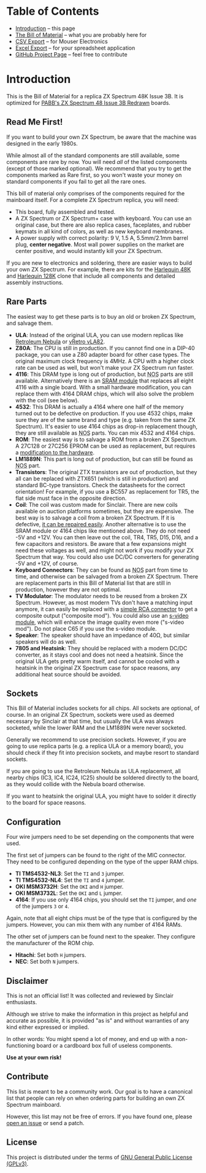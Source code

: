 # Table of Contents

<div class="toc"><ul>
  <li><a href="index.html">Introduction</a> &ndash; this page</li>
  <li><a href="zxspectrum-bom.html">The Bill of Material</a> &ndash; what you are probably here for</li>
  <li><a href="csv.html">CSV Export</a> &ndash; for Mouser Electronics</li>
  <li><a href="zxspectrum-bom.xlsx">Excel Export</a> &ndash; for your spreadsheet application</li>
  <li><a href="https://github.com/shred/zxspectrum-bom">GitHub Project Page</a> &ndash; feel free to contribute</li>
</ul></div>

# Introduction

This is the Bill of Material for a replica ZX Spectrum 48K Issue 3B. It is optimized for [PABB's ZX Spectrum 48 Issue 3B Redrawn](https://www.pcbway.com/project/shareproject/ZX_Spectrum_48_Issue_3B_Redrawn.html) boards.

## Read Me First!

If you want to build your own ZX Spectrum, be aware that the machine was designed in the early 1980s.

While almost all of the standard components are still available, some components are rare by now. You will need *all* of the listed components (except of those marked optional). We recommend that you try to get the components marked as <span class="rare">Rare</span> first, so you won't waste your money on standard components if you fail to get all the rare ones.

This bill of material only comprises of the components required for the mainboard itself. For a complete ZX Spectrum replica, you will need:

* This board, fully assembled and tested.
* A ZX Spectrum or ZX Spectrum+ case with keyboard. You can use an original case, but there are also replica cases, faceplates, and rubber keymats in all kind of colors, as well as new keyboard membranes.
* A power supply with correct polarity: 9 V, 1.5 A, 5.5mm/2.1mm barrel plug, **center negative**. Most wall power supplies on the market are center positive, and would instantly kill your ZX Spectrum.

If you are new to electronics and soldering, there are easier ways to build your own ZX Spectrum. For example, there are kits for the [Harlequin 48K](https://www.bytedelight.com/?product_cat=harlequin48) and [Harlequin 128K](https://www.bytedelight.com/?product_cat=harlequin128) clone that include all components and detailed assembly instructions.

## Rare Parts

The easiest way to get these parts is to buy an old or broken ZX Spectrum, and salvage them.

* **ULA**: Instead of the original ULA, you can use modern replicas like [Retroleum Nebula](http://blog.retroleum.co.uk/electronics-articles/nebula-spectrum-ula-chip-replacement-module/) or [vRetro vLA82](https://vdrivezx.com/vla82/).
* **Z80A**: The CPU is still in production. If you cannot find one in a DIP-40 package, you can use a Z80 adapter board for other case types. The original maximum clock frequency is 4MHz. A CPU with a higher clock rate can be used as well, but won't make your ZX Spectrum run faster.
* **4116**: This DRAM type is long out of production, but <abbr title="New Old Stock">NOS</abbr> parts are still available. Alternatively there is an [SRAM module](https://lotharek.pl/productdetail.php?id=267) that replaces all eight 4116 with a single board. With a small hardware modification, you can replace them with 4164 DRAM chips, which will also solve the problem with the coil (see below).
* **4532**: This DRAM is actually a 4164 where one half of the memory turned out to be defective on production. If you use 4532 chips, make sure they are of the same brand and type (e.g. taken from the same ZX Spectrum). It's easier to use 4164 chips as drop-in replacement though, they are still available as <abbr title="New Old Stock">NOS</abbr> parts. You can mix 4532 and 4164 chips.
* **ROM**: The easiest way is to salvage a ROM from a broken ZX Spectrum. A 27C128 or 27C256 EPROM can be used as replacement, but requires a [modification to the hardware](http://blog.retroleum.co.uk/electronics-articles/how-to-replace-the-rom-of-a-zx-spectrum-with-an-eprom/).
* **LM1889N**: This part is long out of production, but can still be found as <abbr title="New Old Stock">NOS</abbr> part.
* **Transistors**: The original ZTX transistors are out of production, but they all can be replaced with ZTX651 (which is still in production) and standard BC-type transistors. Check the datasheets for the correct orientation! For example, if you use a BC557 as replacement for TR5, the flat side must face in the opposite direction.
* **Coil**: The coil was custom made for Sinclair. There are new coils available on auction platforms sometimes, but they are expensive. The best way is to salvage a coil from a broken ZX Spectrum. If it is defective, [it can be repaired easily](https://shred.zone/cilla/page/458/zx-spectrum-recoiled.html#new-coil). Another alternative is to use the SRAM module or 4164 chips like mentioned above. They do not need -5V and +12V. You can then leave out the coil, TR4, TR5, D15, D16, and a few capacitors and resistors. Be aware that a few expansions might need these voltages as well, and might not work if you modify your ZX Spectrum that way. You could also use DC/DC converters for generating -5V and +12V, of course.
* **Keyboard Connectors**: They can be found as <abbr title="New Old Stock">NOS</abbr> part from time to time, and otherwise can be salvaged from a broken ZX Spectrum. There are replacement parts in this Bill of Material list that are still in production, however they are not optimal.
* **TV Modulator**: The modulator needs to be reused from a broken ZX Spectrum. However, as most modern TVs don't have a matching input anymore, it can easily be replaced with a [simple RCA connector](https://shred.zone/cilla/page/459/zx-spectrum-chrome.html#composite-mod) to get a composite output ("composite mod"). You could also use an [s-video module](https://github.com/redhawk668/ZX-Spectrum-S-Video), which will enhance the image quality even more ("s-video mod"). Do not place C65 if you use the s-video module.
* **Speaker**: The speaker should have an impedance of 40Ω, but similar speakers will do as well.
* **7805 and Heatsink**: They should be replaced with a modern DC/DC converter, as it stays cool and does not need a heatsink. Since the original ULA gets pretty warm itself, and cannot be cooled with a heatsink in the original ZX Spectrum case for space reasons, any additional heat source should be avoided.

## Sockets

This Bill of Material includes sockets for all chips. All sockets are optional, of course. In an original ZX Spectrum, sockets were used as deemed necessary by Sinclair at that time, but usually the ULA was always socketed, while the lower RAM and the LM1889N were never socketed.

Generally we recommend to use precision sockets. However, if you are going to use replica parts (e.g. a replica ULA or a memory board), you should check if they fit into precision sockets, and maybe resort to standard sockets.

If you are going to use the Retroleum Nebula as ULA replacement, all nearby chips (IC3, IC4, IC24, IC25) should be soldered directly to the board, as they would collide with the Nebula board otherwise.

If you want to heatsink the original ULA, you might have to solder it directly to the board for space reasons.

## Configuration

Four wire jumpers need to be set depending on the components that were used.

The first set of jumpers can be found to the right of the MIC connector. They need to be configured depending on the type of the upper RAM chips.

* **TI TMS4532-NL3**: Set the `TI` and `3` jumper.
* **TI TMS4532-NL4**: Set the `TI` and `4` jumper.
* **OKI MSM3732H**: Set the `OKI` and `H` jumper.
* **OKI MSM3732L**: Set the `OKI` and `L` jumper.
* **4164**: If you use only 4164 chips, you should set the `TI` jumper, and _one_ of the jumpers `3` or `4`.

Again, note that all eight chips must be of the type that is configured by the jumpers. However, you can mix them with any number of 4164 RAMs.

The other set of jumpers can be found next to the speaker. They configure the manufacturer of the ROM chip.

* **Hitachi**: Set both `H` jumpers.
* **NEC**: Set both `N` jumpers.

## Disclaimer

This is not an official list! It was collected and reviewed by Sinclair enthusiasts.

Although we strive to make the information in this project as helpful and accurate as possible, it is provided "as is" and without warranties of any kind either expressed or implied.

In other words: You might spend a lot of money, and end up with a non-functioning board or a cardboard box full of useless components.

**Use at your own risk!**

## Contribute

This list is meant to be a community work. Our goal is to have a canonical list that people can rely on when ordering parts for building an own ZX Spectrum mainboard.

However, this list may not be free of errors. If you have found one, please [open an issue](https://github.com/shred/zxspectrum-bom/issues) or send a patch.

## License

This project is distributed under the terms of [GNU General Public License (GPLv3)](https://www.gnu.org/licenses/gpl-3.0.en.html#content).

